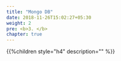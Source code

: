 ```yaml
---
title: "Mongo DB"
date: 2018-11-26T15:02:27+05:30
weight: 2
pre: <b>3. </b>
chapter: true
---
```


{{%children style="h4" description="" %}}
